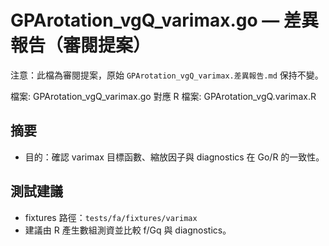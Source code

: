 # GPArotation_vgQ_varimax.go — 差異報告（審閱提案）

注意：此檔為審閱提案，原始 `GPArotation_vgQ_varimax.差異報告.md` 保持不變。

檔案: GPArotation_vgQ_varimax.go
對應 R 檔案: GPArotation_vgQ.varimax.R

## 摘要

- 目的：確認 varimax 目標函數、縮放因子與 diagnostics 在 Go/R 的一致性。

## 測試建議

- fixtures 路徑：`tests/fa/fixtures/varimax`
- 建議由 R 產生數組測資並比較 f/Gq 與 diagnostics。
